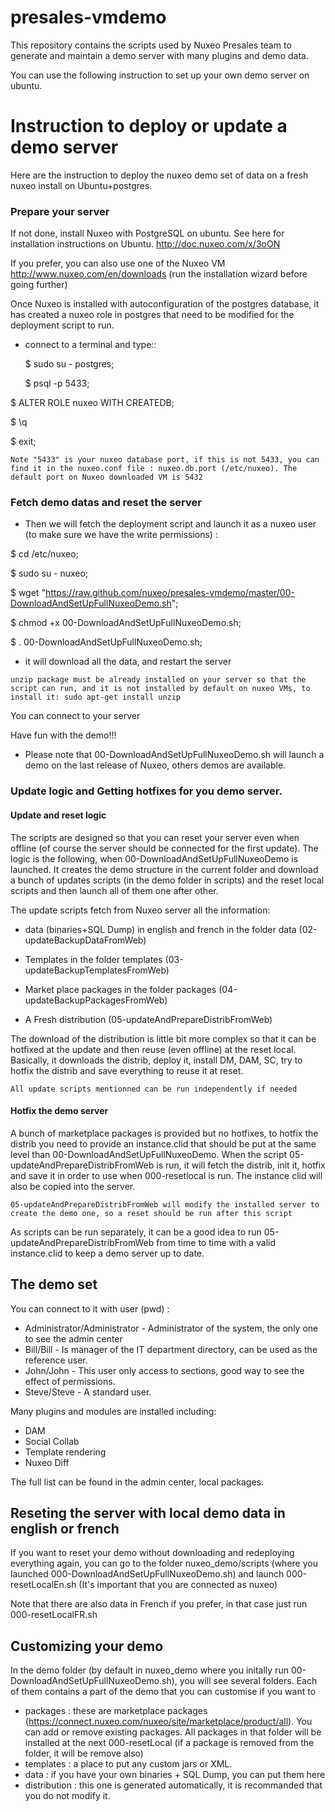 presales-vmdemo
===============
This repository contains the scripts used by Nuxeo Presales team to generate and maintain a demo server with many plugins and demo data.

You can use the following instruction to set up your own demo server on ubuntu.


# Instruction to deploy or update a demo server

Here are the instruction to deploy the nuxeo demo set of data on a fresh nuxeo install on Ubuntu+postgres.

### Prepare your server


If not done, install Nuxeo with PostgreSQL on ubuntu.
See here for installation instructions on Ubuntu.
http://doc.nuxeo.com/x/3oON

If you prefer, you can also use one of the Nuxeo VM
http://www.nuxeo.com/en/downloads (run the installation wizard before going further)

Once Nuxeo is installed with autoconfiguration of the postgres database, it has created a nuxeo role in postgres that need to be modified for the deployment script to run.

- connect to a terminal and type::

	$ sudo su - postgres;

	$ psql -p 5433;  

$ ALTER ROLE nuxeo WITH CREATEDB;

$ \q

$ exit;

`Note "5433" is your nuxeo database port, if this is not 5433, you can find it in the nuxeo.conf file : nuxeo.db.port (/etc/nuxeo). The default port on Nuxeo downloaded VM is 5432`

### Fetch demo datas and reset the server

- Then we will fetch the deployment script and launch it as a nuxeo user (to make sure we have the write permissions) :

$ cd /etc/nuxeo;

$ sudo su - nuxeo;

$ wget "https://raw.github.com/nuxeo/presales-vmdemo/master/00-DownloadAndSetUpFullNuxeoDemo.sh";

$ chmod +x 00-DownloadAndSetUpFullNuxeoDemo.sh;

$ . 00-DownloadAndSetUpFullNuxeoDemo.sh;

- it will download all the data, and restart the server 

`unzip package must be already installed on your server so that the script can run, and it is not installed by default on nuxeo VMs, to install it:
sudo apt-get install unzip`

You can connect to your server

Have fun with the demo!!!

- Please note that 00-DownloadAndSetUpFullNuxeoDemo.sh will launch a demo on the last release of Nuxeo, others demos are available.

### Update logic and Getting hotfixes for you demo server.
#### Update and reset logic

The scripts are designed so that you can reset your server even when offline (of course the server should be connected for the first update).
The logic is the following, when 00-DownloadAndSetUpFullNuxeoDemo is launched. It creates the demo structure in the current folder and download a bunch of updates scripts (in the demo folder in scripts) and the reset local scripts and then launch all of them one after other.

The update scripts fetch from Nuxeo server all the information:

- data (binaries+SQL Dump) in english and french in the folder data (02-updateBackupDataFromWeb)

- Templates in the folder templates (03-updateBackupTemplatesFromWeb)

- Market place packages in the folder packages (04-updateBackupPackagesFromWeb)

- A Fresh distribution (05-updateAndPrepareDistribFromWeb)

The download of the distribution is little bit more complex so that it can be hotfixed at the update and then reuse (even offline) at the reset local. Basically, it downloads the distrib, deploy it, install DM, DAM, SC, try to hotfix the distrib and save everything to reuse it at reset.

`All update scripts mentionned can be run independently if needed`


#### Hotfix the demo server

A bunch of marketplace packages is provided but no hotfixes, to hotfix the distrib you need to provide an instance.clid that should be put at the same level than 00-DownloadAndSetUpFullNuxeoDemo.
When the script 05-updateAndPrepareDistribFromWeb is run, it will fetch the distrib, init it, hotfix and save it in order to use when 000-resetlocal is run.
The instance clid will also be copied into the server.

`05-updateAndPrepareDistribFromWeb will modify the installed server to create the demo one, so a reset should be run after this script`

As scripts can be run separately, it can be a good idea to run 05-updateAndPrepareDistribFromWeb from time to time with a valid instance.clid to keep a demo server up to date.



## The demo set


You can connect to it with user (pwd) : 

- Administrator/Administrator - Administrator of the system, the only one to see the admin center
- Bill/Bill - Is manager of the IT department directory, can be used as the reference user.
- John/John - This user only access to sections, good way to see the effect of permissions.
- Steve/Steve - A standard user.

Many plugins and modules are installed including: 

- DAM
- Social Collab
- Template rendering
- Nuxeo Diff

The full list can be found in the admin center, local packages.


## Reseting the server with local demo data in english or french
 
If you want to reset your demo without downloading and redeploying everything again, you can go to the folder nuxeo_demo/scripts (where you launched 000-DownloadAndSetUpFullNuxeoDemo.sh) and launch 000-resetLocalEn.sh (It's important that you are connected as nuxeo)

Note that there are also data in French if you prefer, in that case just run 000-resetLocalFR.sh

## Customizing your demo
In the demo folder (by default in nuxeo_demo where you initally run 00-DownloadAndSetUpFullNuxeoDemo.sh), you will see several folders. Each of them contains a part of the demo that you can customise if you want to

- packages : these are marketplace packages (https://connect.nuxeo.com/nuxeo/site/marketplace/product/all). You can add or remove existing packages. All packages in that folder will be installed at the next 000-resetLocal (if a package is removed from the folder, it will be remove also)
- templates : a place to put any custom jars or XML.
- data : if you have your own binaries + SQL Dump, you can put them here
- distribution : this one is generated automatically, it is recommanded that you do not modify it.


